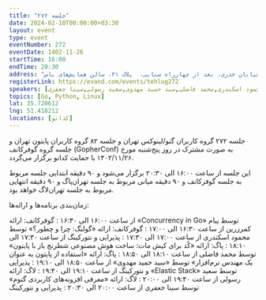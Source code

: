 ```yaml
---
title: "جلسه ۲۷۲"
date: 2024-02-10T00:00:00+03:30
layout: event
type: event
eventNumber: 272
eventDate: 1402-11-26
startTime: 16:00
endTime: 20:30
address: "هفت تیر، خیابان قائم مقام، میدان شعاع، خیابان خدری، بعد از چهارراه سنایی،  پلاک ۳۱، سالن همایش‌های یاس"
registerLink: https://evand.com/events/tehlug272
speakers: [پیام کمر زرین,محمود اسکندری,محمد فاضلی,سید حمید مهدوی,سعید رسولی,سینا جعفری]
topics: [Go, Python, Linux]
lat: 35.720612
lng: 51.418212
locations: [کدانو]
---
```


جلسه ۲۷۲ گروه کاربران گنو/لینوکس تهران و جلسه ۸۲ گروه کاربران پایتون تهران و جلسه گروه گوفرکانف (GopherConf) به صورت مشترک در روز پنج‌شنبه مورخ ۱۴۰۲/۱۱/۲۶ با حمایت کدانو برگزار می‌گردد.

این جلسه از ساعت ۱۶:۰۰ الی ۲۰:۳۰ برگزار می‌شود و ۹۰ دقیقه ابتدایی جلسه مربوط به جلسه گوفرکانف و ۹۰ دقیقه میانی مربوط به جلسه تهران‌پاگ و ۹۰ دقیقه انتهایی مربوط به جلسه تهران‌لاگ خواهد بود.

زمان‌بندی برنامه‌ها و ارائه‌ها:

از ساعت ۱۶:۰۰ الی ۱۶:۳۰ : گوفرکانف: ارائه «Concurrency in Go» توسط پیام کمرزرین
از ساعت ۱۶:۳۰ الی ۱۷:۰۰ : گوفرکانف: ارائه «گولنگ: چرا و چطور؟» توسط محمود اسکندری
از ساعت ۱۷:۰۰ الی ۱۷:۳۰ : پذیرایی و نتورکینگ
از ساعت ۱۷:۳۰ الی ۱۸:۱۰ : پاگ: ارائه «کُد برای کیش مات: ساخت هوش مصنوعی شطرنج باز با پایتون» توسط محمد فاضلی
از ساعت ۱۸:۱۰ الی ۱۸:۵۰ : پاگ: ارائه «استفاده از پایتون به عنوان یک مهندس نرم‌افزار» توسط «سید حمید مهدوی»
از ساعت ۱۸:۵۰ الی ۱۹:۱۰ : پذیرایی و نتورکینگ
از ساعت ۱۹:۱۰ الی ۱۹:۴۰ : لاگ: ارائه «Elastic Stack» توسط سعید رسولی
از ساعت ۱۹:۴۰ الی ۲۰:۰۰ : لاگ: ارائه «معرفی افزونه‌های کاربردی گنوم» توسط سینا جعفری
از ساعت ۲۰:۰۰ الی ۲۰:۳۰ : پذیرایی و نتورکینگ
